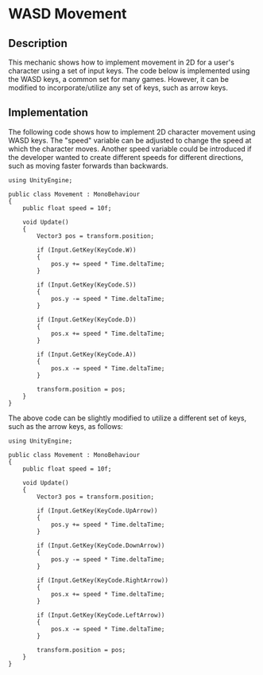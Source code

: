 # WASD Movement

## Description
This mechanic shows how to implement movement in 2D for a user's character using a set of input keys. The code below is implemented using the WASD keys, a common set for many games. However, it can be modified to incorporate/utilize any set of keys, such as arrow keys.

## Implementation
The following code shows how to implement 2D character movement using WASD keys. The "speed" variable can be adjusted to change the speed at which the character moves. Another speed variable could be introduced if the developer wanted to create different speeds for different directions, such as moving faster forwards than backwards.

    using UnityEngine;

    public class Movement : MonoBehaviour
    {
        public float speed = 10f;

        void Update()
        {
            Vector3 pos = transform.position;

            if (Input.GetKey(KeyCode.W))
            {
                pos.y += speed * Time.deltaTime;
            }

            if (Input.GetKey(KeyCode.S))
            {
                pos.y -= speed * Time.deltaTime;
            }

            if (Input.GetKey(KeyCode.D))
            {
                pos.x += speed * Time.deltaTime;
            }

            if (Input.GetKey(KeyCode.A))
            {
                pos.x -= speed * Time.deltaTime;
            }

            transform.position = pos;
        }
    }

The above code can be slightly modified to utilize a different set of keys, such as the arrow keys, as follows:

    using UnityEngine;

    public class Movement : MonoBehaviour
    {
        public float speed = 10f;

        void Update()
        {
            Vector3 pos = transform.position;

            if (Input.GetKey(KeyCode.UpArrow))
            {
                pos.y += speed * Time.deltaTime;
            }

            if (Input.GetKey(KeyCode.DownArrow))
            {
                pos.y -= speed * Time.deltaTime;
            }

            if (Input.GetKey(KeyCode.RightArrow))
            {
                pos.x += speed * Time.deltaTime;
            }

            if (Input.GetKey(KeyCode.LeftArrow))
            {
                pos.x -= speed * Time.deltaTime;
            }

            transform.position = pos;
        }
    }

